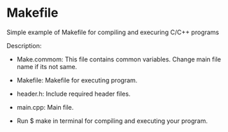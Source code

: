 Makefile
========

Simple example of Makefile for compiling and execuring C/C++ programs

Description:

* Make.commom: This file contains common variables. Change main file
  name if its not same.

* Makefile: Makefile for executing program.

* header.h: Include required header files.

* main.cpp: Main file.

* Run $ make in terminal for compiling and executing your program.
